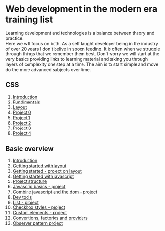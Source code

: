 # Web development in the modern era training list

Learning development and technologies is a balance between theory and practice.  
Here we will focus on both. As a self taught developer being in the industry of over 20 years I don't belive in spoon feeding.
It is often when we struggle through things that we remember them best. Don't worry we will start at the very basics providing links to learning material and taking you through layers of complexity one step at a time. The aim is to start simple and move do the more advanced subjects over time.

## CSS
1. [Introduction](https://github.com/caperaven/training/blob/master/css/01.introduction.md)
1. [Fundimentals](https://github.com/caperaven/training/blob/master/css/02.fundimentals.md)
1. [Layout](https://github.com/caperaven/training/blob/master/css/03.layout.md)
1. [Project 0](https://github.com/caperaven/training/blob/master/css/04.project0.md)
1. [Project 1](https://github.com/caperaven/training/blob/master/css/05.project1.md)
1. [Project 2](https://github.com/caperaven/training/blob/master/css/06.project2.md)
1. [Project 3](https://github.com/caperaven/training/blob/master/css/07.project3.md)
1. [Project 4](https://github.com/caperaven/training/blob/master/css/08.project4.md)

## Basic overview

1. [Introduction](https://github.com/caperaven/training/blob/master/basic/01.introduction.md)
1. [Getting started with layout](https://github.com/caperaven/training/blob/master/basic/02.html.layout.md)
1. [Getting started - project on layout](https://github.com/caperaven/training/blob/master/basic/03.project-layout.md)
1. [Getting started with javascript](https://github.com/caperaven/training/blob/master/basic/04.javascript-getting-started.md)
1. [Project structure](https://github.com/caperaven/training/blob/master/basic/05.project-structure.md)
1. [Javascrip basics - project](https://github.com/caperaven/training/blob/master/basic/06.%20Javascript%20project.md)
1. [Combine javascript and the dom - project](https://github.com/caperaven/training/blob/master/basic/07.Combine%20javascript%20and%20dom%20project.md)
1. [Dev tools](https://github.com/caperaven/training/blob/master/basic/08.dev%20tools.md)
1. [List - project](https://github.com/caperaven/training/blob/master/basic/09.Batch%20dom%20updates%20-%20project.md)
1. [Checkbox styles - project](https://github.com/caperaven/training/blob/master/basic/10.Checkbox%20styles%20-%20project.md)
1. [Custom elements - project](https://github.com/caperaven/training/blob/master/basic/11.Custom%20elements%20-%20project.md)
1. [Conventions, factories and providers](https://github.com/caperaven/training/blob/master/basic/12.%20Conventions%20factories%20and%20providers.md)
1. [Observer pattern project](https://github.com/caperaven/training/blob/master/basic/13.Observers.md)





